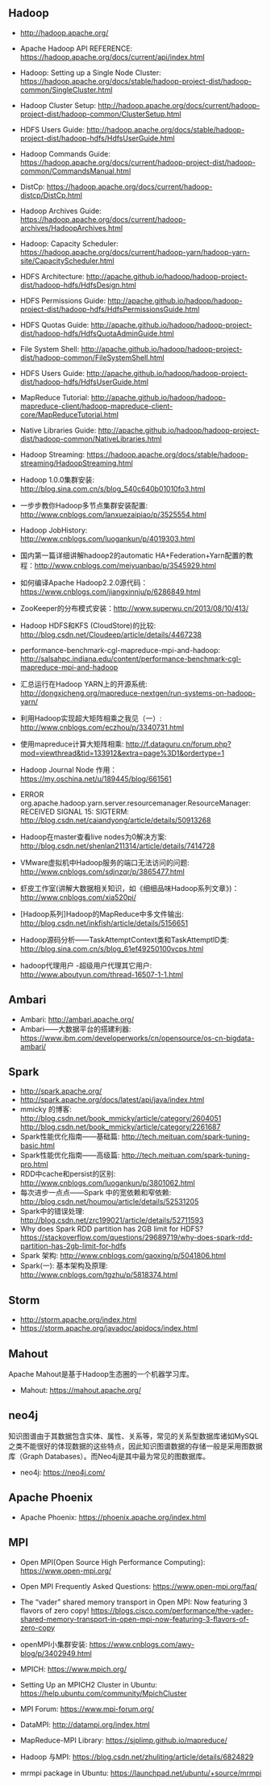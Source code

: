 ## Hadoop

* <http://hadoop.apache.org/>
* Apache Hadoop API REFERENCE: <https://hadoop.apache.org/docs/current/api/index.html>
* Hadoop: Setting up a Single Node Cluster: <https://hadoop.apache.org/docs/stable/hadoop-project-dist/hadoop-common/SingleCluster.html>
* Hadoop Cluster Setup: <http://hadoop.apache.org/docs/current/hadoop-project-dist/hadoop-common/ClusterSetup.html>
* HDFS Users Guide: <http://hadoop.apache.org/docs/stable/hadoop-project-dist/hadoop-hdfs/HdfsUserGuide.html>
* Hadoop Commands Guide: <https://hadoop.apache.org/docs/current/hadoop-project-dist/hadoop-common/CommandsManual.html>
* DistCp: <https://hadoop.apache.org/docs/current/hadoop-distcp/DistCp.html>
* Hadoop Archives Guide: <https://hadoop.apache.org/docs/current/hadoop-archives/HadoopArchives.html>
* Hadoop: Capacity Scheduler: <https://hadoop.apache.org/docs/current/hadoop-yarn/hadoop-yarn-site/CapacityScheduler.html>
* HDFS Architecture: <http://apache.github.io/hadoop/hadoop-project-dist/hadoop-hdfs/HdfsDesign.html>
* HDFS Permissions Guide: <http://apache.github.io/hadoop/hadoop-project-dist/hadoop-hdfs/HdfsPermissionsGuide.html>
* HDFS Quotas Guide: <http://apache.github.io/hadoop/hadoop-project-dist/hadoop-hdfs/HdfsQuotaAdminGuide.html>
* File System Shell: <http://apache.github.io/hadoop/hadoop-project-dist/hadoop-common/FileSystemShell.html>
* HDFS Users Guide: <http://apache.github.io/hadoop/hadoop-project-dist/hadoop-hdfs/HdfsUserGuide.html>
* MapReduce Tutorial: <http://apache.github.io/hadoop/hadoop-mapreduce-client/hadoop-mapreduce-client-core/MapReduceTutorial.html>
* Native Libraries Guide: <http://apache.github.io/hadoop/hadoop-project-dist/hadoop-common/NativeLibraries.html>
* Hadoop Streaming: <https://hadoop.apache.org/docs/stable/hadoop-streaming/HadoopStreaming.html>

* Hadoop 1.0.0集群安装: <http://blog.sina.com.cn/s/blog_540c640b01010fo3.html>
* 一步步教你Hadoop多节点集群安装配置: <http://www.cnblogs.com/lanxuezaipiao/p/3525554.html>
* Hadoop JobHistory: <http://www.cnblogs.com/luogankun/p/4019303.html>

* 国内第一篇详细讲解hadoop2的automatic HA+Federation+Yarn配置的教程：<http://www.cnblogs.com/meiyuanbao/p/3545929.html>
* 如何编译Apache Hadoop2.2.0源代码：<https://www.cnblogs.com/jiangxinnju/p/6286849.html>
* ZooKeeper的分布模式安装：<http://www.superwu.cn/2013/08/10/413/>
* Hadoop HDFS和KFS (CloudStore)的比较: <http://blog.csdn.net/Cloudeep/article/details/4467238>
* performance-benchmark-cgl-mapreduce-mpi-and-hadoop: <http://salsahpc.indiana.edu/content/performance-benchmark-cgl-mapreduce-mpi-and-hadoop>
* 汇总运行在Hadoop YARN上的开源系统: <http://dongxicheng.org/mapreduce-nextgen/run-systems-on-hadoop-yarn/>
* 利用Hadoop实现超大矩阵相乘之我见（一）: <http://www.cnblogs.com/eczhou/p/3340731.html>
* 使用mapreduce计算大矩阵相乘: <http://f.dataguru.cn/forum.php?mod=viewthread&tid=133912&extra=page%3D1&ordertype=1>

* Hadoop Journal Node 作用：<https://my.oschina.net/u/189445/blog/661561>
* ERROR org.apache.hadoop.yarn.server.resourcemanager.ResourceManager: RECEIVED SIGNAL 15: SIGTERM: <http://blog.csdn.net/caiandyong/article/details/50913268>
* Hadoop在master查看live nodes为0解决方案: <http://blog.csdn.net/shenlan211314/article/details/7414728>
* VMware虚拟机中Hadoop服务的端口无法访问的问题: <http://www.cnblogs.com/sdjnzqr/p/3865477.html>

* 虾皮工作室(讲解大数据相关知识，如《细细品味Hadoop系列文章》)：<http://www.cnblogs.com/xia520pi/>
* [Hadoop系列]Hadoop的MapReduce中多文件输出: <http://blog.csdn.net/inkfish/article/details/5156651>
* Hadoop源码分析——TaskAttemptContext类和TaskAttemptID类: <http://blog.sina.com.cn/s/blog_61ef49250100vcps.html>
* hadoop代理用户 -超级用户代理其它用户: <http://www.aboutyun.com/thread-16507-1-1.html>

## Ambari

* Ambari: <http://ambari.apache.org/>
* Ambari——大数据平台的搭建利器: <https://www.ibm.com/developerworks/cn/opensource/os-cn-bigdata-ambari/>

## Spark

* <http://spark.apache.org/>
* <http://spark.apache.org/docs/latest/api/java/index.html>
* mmicky 的博客: <http://blog.csdn.net/book_mmicky/article/category/2604051>    <http://blog.csdn.net/book_mmicky/article/category/2261687>
* Spark性能优化指南——基础篇: <http://tech.meituan.com/spark-tuning-basic.html>
* Spark性能优化指南——高级篇: <http://tech.meituan.com/spark-tuning-pro.html>
* RDD中cache和persist的区别: <http://www.cnblogs.com/luogankun/p/3801062.html>
* 每次进步一点点——Spark 中的宽依赖和窄依赖: <http://blog.csdn.net/houmou/article/details/52531205>
* Spark中的错误处理: <http://blog.csdn.net/zrc199021/article/details/52711593>
* Why does Spark RDD partition has 2GB limit for HDFS? <https://stackoverflow.com/questions/29689719/why-does-spark-rdd-partition-has-2gb-limit-for-hdfs>
* Spark 架构: <http://www.cnblogs.com/gaoxing/p/5041806.html>
* Spark(一): 基本架构及原理: <http://www.cnblogs.com/tgzhu/p/5818374.html>

## Storm

* <http://storm.apache.org/index.html>
* <https://storm.apache.org/javadoc/apidocs/index.html>

## Mahout

Apache Mahout是基于Hadoop生态圈的一个机器学习库。

* Mahout: <https://mahout.apache.org/>

## neo4j

知识图谱由于其数据包含实体、属性、关系等，常见的关系型数据库诸如MySQL之类不能很好的体现数据的这些特点，因此知识图谱数据的存储一般是采用图数据库（Graph Databases）。而Neo4j是其中最为常见的图数据库。

* neo4j: <https://neo4j.com/>

## Apache Phoenix

* Apache Phoenix: <https://phoenix.apache.org/index.html>

## MPI

* Open MPI(Open Source High Performance Computing): <https://www.open-mpi.org/>
* Open MPI Frequently Asked Questions: <https://www.open-mpi.org/faq/>
* The “vader” shared memory transport in Open MPI: Now featuring 3 flavors of zero copy! <https://blogs.cisco.com/performance/the-vader-shared-memory-transport-in-open-mpi-now-featuring-3-flavors-of-zero-copy>
* openMPI小集群安装: <https://www.cnblogs.com/awy-blog/p/3402949.html>

* MPICH: <https://www.mpich.org/>
* Setting Up an MPICH2 Cluster in Ubuntu: <https://help.ubuntu.com/community/MpichCluster>
* MPI Forum: <https://www.mpi-forum.org/>
* DataMPI: <http://datampi.org/index.html>

* MapReduce-MPI Library: <https://sjplimp.github.io/mapreduce/>
* Hadoop 与MPI: <https://blog.csdn.net/zhuliting/article/details/6824829>
* mrmpi package in Ubuntu: <https://launchpad.net/ubuntu/+source/mrmpi>

